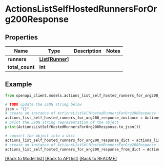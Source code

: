 # ActionsListSelfHostedRunnersForOrg200Response


## Properties

Name | Type | Description | Notes
------------ | ------------- | ------------- | -------------
**runners** | [**List[Runner]**](Runner.md) |  | 
**total_count** | **int** |  | 

## Example

```python
from openapi_client.models.actions_list_self_hosted_runners_for_org200_response import ActionsListSelfHostedRunnersForOrg200Response

# TODO update the JSON string below
json = "{}"
# create an instance of ActionsListSelfHostedRunnersForOrg200Response from a JSON string
actions_list_self_hosted_runners_for_org200_response_instance = ActionsListSelfHostedRunnersForOrg200Response.from_json(json)
# print the JSON string representation of the object
print(ActionsListSelfHostedRunnersForOrg200Response.to_json())

# convert the object into a dict
actions_list_self_hosted_runners_for_org200_response_dict = actions_list_self_hosted_runners_for_org200_response_instance.to_dict()
# create an instance of ActionsListSelfHostedRunnersForOrg200Response from a dict
actions_list_self_hosted_runners_for_org200_response_from_dict = ActionsListSelfHostedRunnersForOrg200Response.from_dict(actions_list_self_hosted_runners_for_org200_response_dict)
```
[[Back to Model list]](../README.md#documentation-for-models) [[Back to API list]](../README.md#documentation-for-api-endpoints) [[Back to README]](../README.md)


